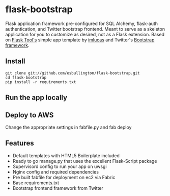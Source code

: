 # flask-bootstrap

Flask application framework pre-configured for SQL Alchemy, flask-auth authentication, and Twitter bootstrap frontend. Meant to serve as a skeleton application for you to customize as desired, not as a Flask extension.
Based on [Flask Tool's](https://github.com/imlucas/flask-tool) simple app template by [imlucas](http://www.imlucas.com/) and Twitter's [Bootstrap framework](http://twitter.github.com/bootstrap/).

## Install
    git clone git://github.com/esbullington/flask-bootstrap.git
    cd flask-bootstrap
    pip install -r requirements.txt

## Run the app locally


## Deploy to AWS

Change the appropriate settings in fabfile.py and 
    fab deploy


## Features

* Default templates with HTML5 Boilerplate included
* Ready to go manage.py that uses the excellent Flask-Script package
* Supervisord config to run your app on uwsgi
* Nginx config and required dependencies
* Pre built fabfile for deployment on ec2 via Fabric
* Base requirements.txt
* Bootstrap frontend framework from Twitter



